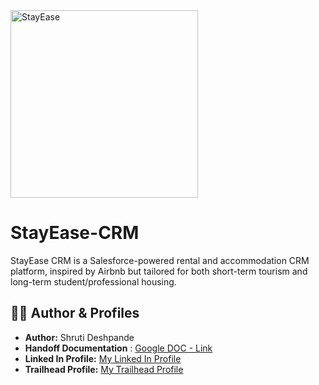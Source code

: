 
<img width="300" height="300" aligen-items="center" alt="StayEase" src="https://github.com/user-attachments/assets/220382a2-08c7-4c2d-a20f-7c39d84efb5b" />


# StayEase-CRM
StayEase CRM is a Salesforce-powered rental and accommodation CRM platform, inspired by Airbnb but tailored for both short-term tourism and long-term student/professional housing.

## 👩‍💻 Author & Profiles  

- **Author:** Shruti Deshpande
- **Handoff Documentation** : [Google DOC - Link](https://docs.google.com/document/d/1O3FNYz7loFlKg2nQ8hAJbxS-U-gUe64O/edit)
- **Linked In Profile:** [My Linked In Profile](https://www.linkedin.com/in/shruti-d-315b03270/)  
- **Trailhead Profile:** [My Trailhead Profile](https://www.salesforce.com/trailblazer/bahtc6cccikj3lu4y3)  

